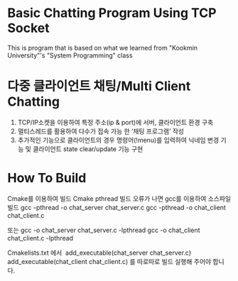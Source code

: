 # Basic Chatting Program Using TCP Socket
This is program that is based on what we learned from "Kookmin University"'s "System Programming" class

# 다중 클라이언트 채팅/Multi Client Chatting

  1. TCP/IP소켓을 이용하여 특정 주소(ip & port)에 서버, 클라이언트 환경 구축
  2. 멀티스레드를 활용하여 다수가 접속 가능 한 ‘채팅 프로그램’ 작성
  3. 추가적인 기능으로 클라이언트의 경우 명령어(!menu)를 입력하여 닉네임 변경 기능 및 클라이언트 state clear/update 기능 구현

# How To Build

  Cmake를 이용하여 빌드
  Cmake pthread 빌드 오류가 나면 gcc를 이용하여 소스파일 빌드
  gcc -pthread -o chat_server chat_server.c
  gcc -pthread -o chat_client chat_client.c
  
  또는
  gcc -o chat_server chat_server.c -lpthread
  gcc -o chat_client chat_client.c -lpthread
  
  Cmakelists.txt 에서 
  add_executable(chat_server chat_server.c)
  add_executable(chat_client chat_client.c)
  를 따로따로 빌드 실행해 주어야 합니다.
